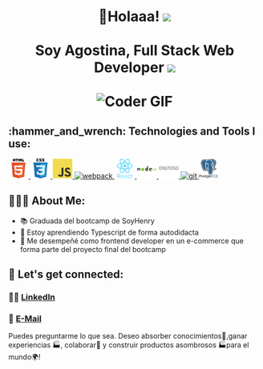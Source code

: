 <h1 align="center">
 <abc>
  <br>🍓Holaaa! <img src="https://media.giphy.com/media/mGcNjsfWAjY5AEZNw6/giphy.gif" width="60"><br>
  <br> Soy Agostina, Full Stack Web Developer <img src="https://media.giphy.com/media/WUlplcMpOCEmTGBtBW/giphy.gif" width="30"> <br>
  <br>
   <img src="https://64.media.tumblr.com/ba8c705edd2bed0a28d9458811155d69/tumblr_onxkyoloha1w05w8zo1_500.gifv" alt="Coder GIF" width="500">
   </abc>
</h1>
<h2 align="left">:hammer_and_wrench: Technologies and Tools I use:</h2>
<p align="left">
    <a href="https://www.w3.org/html/" target="_blank"> <img src="https://raw.githubusercontent.com/devicons/devicon/master/icons/html5/html5-original-wordmark.svg" alt="html5" width="40" height="40"/> </a>
    <a href="https://www.w3schools.com/css/" target="_blank"> <img src="https://raw.githubusercontent.com/devicons/devicon/master/icons/css3/css3-original-wordmark.svg" alt="css3" width="40" height="40"/> </a>
  <a href="https://developer.mozilla.org/en-US/docs/Web/JavaScript" target="_blank"> <img src="https://raw.githubusercontent.com/devicons/devicon/master/icons/javascript/javascript-original.svg" alt="javascript" width="40" height="40"/> </a>
  <a href="https://webpack.js.org/" target="_blank"> <img src="https://www.vectorlogo.zone/logos/js_webpack/js_webpack-icon.svg" alt="webpack" width="40" height="40"/> </a>
<a href="https://reactjs.org/" target="_blank"> <img src="https://raw.githubusercontent.com/devicons/devicon/master/icons/react/react-original-wordmark.svg" alt="react" width="40" height="40"/> </a>
  <a href="https://nodejs.org" target="_blank"> <img src="https://raw.githubusercontent.com/devicons/devicon/master/icons/nodejs/nodejs-original-wordmark.svg" alt="nodejs" width="40" height="40"/> </a>
    <a href="https://expressjs.com" target="_blank"> <img src="https://raw.githubusercontent.com/devicons/devicon/master/icons/express/express-original-wordmark.svg" alt="express" width="40" height="40"/> </a>
  <a href="https://git-scm.com/" target="_blank"> <img src="https://www.vectorlogo.zone/logos/git-scm/git-scm-icon.svg" alt="git" width="40" height="40"/> </a>
 <img src="https://raw.githubusercontent.com/devicons/devicon/master/icons/postgresql/postgresql-original-wordmark.svg" width="40"/>
   </p>
   
   <h2 align="left">👨🏻‍💻 About Me:</h2>
   
   - 📚 Graduada del bootcamp de SoyHenry
   - 🌱 Estoy aprendiendo Typescript de forma autodidacta
   - 🛒 Me desempeñé como frontend developer en un e-commerce que forma parte del proyecto final del bootcamp

<h2 align="left">💌 Let's get connected:</h2>

### 👩‍💻 [LinkedIn](https://www.linkedin.com/in/agostina-gavilan-283a03209/)

### 📩 [E-Mail](mailto:agosgavilan3@gmail.com)

Puedes preguntarme lo que sea. Deseo absorber conocimientos🧠,ganar experiencias 🏭, colaborar🤝 y construir productos asombrosos 🏭para el mundo🌍!
